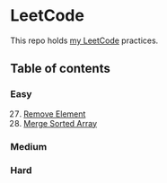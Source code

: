 # LeetCode
This repo holds [my LeetCode](https://leetcode.com/u/mohsenoid/) practices.

## Table of contents
### Easy
  27. [Remove Element](src/main/kotlin/com/mohsenoid/leetcode/easy/Easy27.kt)
  88. [Merge Sorted Array](src/main/kotlin/com/mohsenoid/leetcode/easy/Easy88.kt)
### Medium
### Hard
